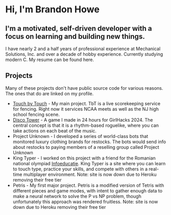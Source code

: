 # Hi, I'm Brandon Howe

## I'm a motivated, self-driven developer with a focus on learning and building new things.

I have nearly 2 and a half years of professional experience at Mechanical Solutions, Inc. and over a decade of hobby experience. Currently studying modern C. My resume can be found here.

## Projects

Many of these projects don't have public source code for various reasons. The ones that do are linked on my profile.

* [Touch by Touch](https://tbtfencing.com) - My main project. TbT is a live scorekeeping service for fencing. Right now it services NCAA meets as well as the NJ high school fencing scene.
* [Disco Tower](https://brandonhowe.github.io/DiscoTower/) - A game I made in 24 hours for GirlHacks 2024. The central concept is that it is a rhythm-based roguelike, where you can take actions on each beat of the music.
* Project Unknown - I developed a series of world-class bots that monitored luxury clothing brands for restocks. The bots would send info about restocks to paying members of a reselling group called Project Unknown
* King Typer - I worked on this project with a friend for the Romanian national olympiad [Infoeducatie](https://infoeducatie.ro). King Typer is a site where you can learn to touch type, practice your skills, and compete with others in a real-time multiplayer environment. Note: site is now down due to Heroku removing their free tier
* Petris - My first major project. Petris is a modified version of Tetris with different pieces and game modes, with intent to gather enough data to make a neural network to solve the P vs NP problem, though unfortunately this approach was rendered fruitless. Note: site is now down due to Heroku removing their free tier
